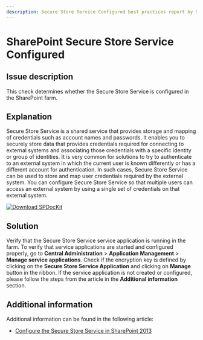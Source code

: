 ```yaml
---
description: Secure Store Service Configured best practices report by SPDocKit determines whether the Secure Store Service is configured in the SharePoint farm.
---
```


# SharePoint Secure Store Service Configured

## Issue description

This check determines whether the Secure Store Service is configured in the SharePoint farm.

## Explanation

Secure Store Service is a shared service that provides storage and mapping of credentials such as account names and passwords. It enables you to securely store data that provides credentials required for connecting to external systems and associating those credentials with a specific identity or group of identities. It is very common for solutions to try to authenticate to an external system in which the current user is known differently or has a different account for authentication. In such cases, Secure Store Service can be used to store and map user credentials required by the external system. You can configure Secure Store Service so that multiple users can access an external system by using a single set of credentials on that external system.

[![Download SPDocKit](../../.gitbook/assets/spdockit-download.png)](http://bit.ly/2US0Zna)

## Solution

Verify that the Secure Store Service service application is running in the farm. To verify that service applications are started and configured properly, go to **Central Administration** &gt; **Application Management** &gt; **Manage service applications**. Check if the encryption key is defined by clicking on the **Secure Store Service Application** and clicking on **Manage** button in the ribbon. If the service application is not created or configured, please follow the steps from the article in the **Additional information** section.

## Additional information

Additional information can be found in the following article:

* [Configure the Secure Store Service in SharePoint 2013](https://technet.microsoft.com/en-us/library/ee806866.aspx)

